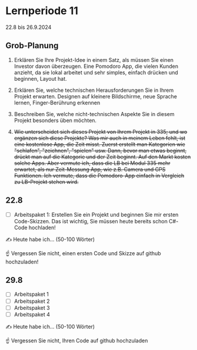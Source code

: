 # Lernperiode 11

22.8 bis 26.9.2024

## Grob-Planung

1. Erklären Sie Ihre Projekt-Idee in einem Satz, als müssen Sie einen Investor davon überzeugen.
   Eine Pomodoro App, die vielen Kunden anzieht, da sie lokal arbeitet und sehr simples, einfach drücken und beginnen, Layout hat.

2. Erklären Sie, welche technischen Herausforderungen Sie in Ihrem Projekt erwarten.
   Designen auf kleinere Bildschirme, neue Sprache lernen, Finger-Berührung erkennen

3. Beschreiben Sie, welche nicht-technischen Aspekte Sie in diesem Projekt besonders üben möchten.

4. ~~Wie unterscheidet sich dieses Projekt von Ihrem Projekt in 335; und wo ergänzen sich diese Projekte?
   Was mir auch in meinem Leben fehlt, ist eine kostenlose App, die Zeit misst. Zuerst erstellt man Kategorien wie "schlafen", "zeichnen", "spielen" usw. Dann, bevor man etwas beginnt, drückt man auf die Kategorie und der Zeit beginnt. Auf den Markt kosten solche Apps. Aber vermute ich, dass die LB bei Modul 335 mehr erwartet, als nur Zeit-Messung App, wie z.B. Camera und GPS Funktionen. Ich vermute, dass die Pomodoro-App einfach in Vergleich zu LB-Projekt stehen wird.~~

## 22.8

- [ ] Arbeitspaket 1: Erstellen Sie ein Projekt und beginnen Sie mir ersten Code-Skizzen. Das ist wichtig, Sie müssen heute bereits schon C#-Code hochladen!

✍️ Heute habe ich... (50-100 Wörter)

☝️ Vergessen Sie nicht, einen ersten Code und Skizze auf github hochzuladen!

## 29.8

- [ ] Arbeitspaket 1
- [ ] Arbeitspaket 2
- [ ] Arbeitspaket 3 
- [ ] Arbeitspaket 4

✍️ Heute habe ich... (50-100 Wörter)

☝️ Vergessen Sie nicht, Ihren Code auf github hochzuladen
